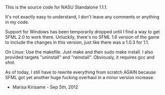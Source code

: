 This is the source code for NASU Standalone 1.1.1.

It's not exactly easy to understand, I don't leave any comments or anything in my code.

Support for Windows has been temporarily dropped until I find a way to get SFML 2.0 to work there. Unluckily, there's no SFML 1.6 version of the game to include the changes in this version, just like there was a 1.0.3 for 1.1.

On Linux: Use the makefile. Just make and then sudo make install. I also provided targets "uninstall" and "reinstall". Obviously, it requires gcc and sfml.

As of today, I still have to rewrite everything from scratch AGAIN because SFML got yet another huge fucking overhaul in a minor version increase.

 - Marisa Kirisame - Sep 5th, 2012
